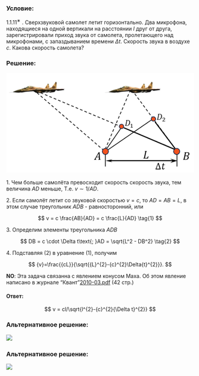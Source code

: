 ###  Условие:

$1.1.11^{∗}$ . Сверхзвуковой самолет летит горизонтально. Два микрофона, находящиеся на одной вертикали на расстоянии $l$ друг от друга, зарегистрировали приход звука от самолета, пролетающего над микрофонами, с запаздыванием времени $\Delta t$. Скорость звука в воздухе $c$. Какова скорость самолета?

###  Решение:

![|553x294, 42%](../../img/1.1.11/1.1.11.png)

1\. Чем больше самолёта превосходит скорость скорость звука, тем величина $AD$ меньше, T.e. $v \sim 1/AD$.

2\. Если самолёт летит со звуковой скоростью $v = с$, то $AD = AB = L$, в этом случае треугольник $ADB$ - равносторонний, или

$$
v = c \frac{AB}{AD} = c \frac{L}{AD} \tag{1}
$$

3\. Определим элементы треугольника $ADB$

$$
DB = c \cdot \Delta t\text{; }AD = \sqrt{L^2 - DB^2} \tag{2}
$$

4\. Подставляя $(2)$ в уравнение $(1)$, получим

$$
{v}=\frac{{cL}}{\sqrt{{L}^{2}-{c}^{2}\Delta{t}^{2}}}.
$$

__NO__: Эта задача связанна с явлением конусом Маха. Об этом явление написано в журнале “Квант”[2010-03.pdf](http://kvant.mccme.ru/pdf/2010/2010-03.pdf) (42 стр.)

####  Ответ:

$$
v = cl/\sqrt{l^{2}-{c}^{2}{\Delta t}^{2}}
$$

###  Альтернативное решение:

![](https://www.youtube.com/embed/tyKrcyqBqwk)

###  Альтернативное решение:

![](https://www.youtube.com/embed/V_clhkSF4BU)